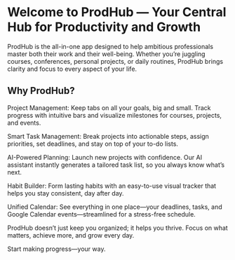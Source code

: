 # Welcome to ProdHub — Your Central Hub for Productivity and Growth

ProdHub is the all-in-one app designed to help ambitious professionals master both their work and their well-being. Whether you’re juggling courses, conferences, personal projects, or daily routines, ProdHub brings clarity and focus to every aspect of your life.

## Why ProdHub?

Project Management: Keep tabs on all your goals, big and small. Track progress with intuitive bars and visualize milestones for courses, projects, and events.

Smart Task Management: Break projects into actionable steps, assign priorities, set deadlines, and stay on top of your to-do lists.

AI-Powered Planning: Launch new projects with confidence. Our AI assistant instantly generates a tailored task list, so you always know what’s next.

Habit Builder: Form lasting habits with an easy-to-use visual tracker that helps you stay consistent, day after day.

Unified Calendar: See everything in one place—your deadlines, tasks, and Google Calendar events—streamlined for a stress-free schedule.

ProdHub doesn’t just keep you organized; it helps you thrive. Focus on what matters, achieve more, and grow every day.

Start making progress—your way.
